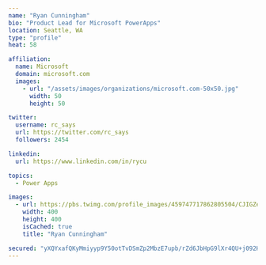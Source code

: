 ```yaml
---
name: "Ryan Cunningham"
bio: "Product Lead for Microsoft PowerApps"
location: Seattle, WA
type: "profile"
heat: 58

affiliation:
  name: Microsoft
  domain: microsoft.com
  images:
    - url: "/assets/images/organizations/microsoft.com-50x50.jpg"
      width: 50
      height: 50

twitter:
  username: rc_says
  url: https://twitter.com/rc_says
  followers: 2454

linkedin:
  url: https://www.linkedin.com/in/rycu

topics:
  - Power Apps

images:
  - url: https://pbs.twimg.com/profile_images/459747717862805504/CJIGZejd_400x400.png
    width: 400
    height: 400
    isCached: true
    title: "Ryan Cunningham"

secured: "yXQYxafQKyMmiyyp9Y50otTvDSmZp2MbzE7upb/rZd6JbHpG9lXr4QU+j092H1vplu7YVZpx3vrj/fdVRlyTvqpyUeAX3BVEYBsZQl97mawICrgMndEnrZmnqNX8s31B5nA6bWQP68RrQfm2j12qoepos3wIL1af87apxl/zFlbFWNdreEH9AmjSSxJtjKDdAAtU3KbNor2WDXXdtFAR1sXd4KfPpuwBJ9WtaTHNRJoislISQv2syY7qovFZpkLbDlZ+97n0naC5DRuAYGrR/YeYu4AYffri+85yPz1ddccWsZEi31yVrbtpHxkP8iARBVE1r25yb8MBFDAvT5DzEjDXfpjYy0Wy4Vz2yP0hNPXFqvMSywGqvWvKdWuiWu/AI2TeNEHw/lkp0ywf9o/FwT52yf7Zr+UGOcipp71yeo4=;23Gt2c9maQDE/pyEpPLemQ=="
---
```


